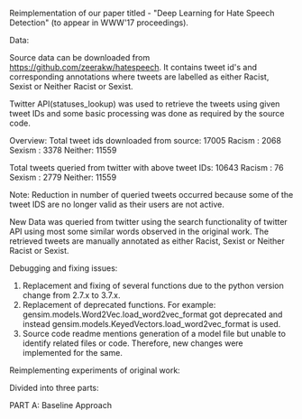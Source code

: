 Reimplementation of our paper titled - "Deep Learning for Hate Speech Detection" (to appear in WWW'17 proceedings).

Data:

Source data can be downloaded from https://github.com/zeerakw/hatespeech. 
It contains tweet id's and corresponding annotations where tweets are labelled as either Racist, Sexist or Neither Racist or Sexist.

Twitter API(statuses_lookup) was used to retrieve the tweets using given tweet IDs and some basic processing was done as required by the source code.

Overview:
Total tweet ids downloaded from source: 17005
Racism : 2068
Sexism : 3378
Neither: 11559

Total tweets queried from twitter with above tweet IDs: 10643
Racism : 76
Sexism : 2779
Neither: 11559

Note: Reduction in number of queried tweets occurred because some of the tweet IDS are no longer valid as their users are not active.

New Data was queried from twitter using the search functionality of twitter API using most some similar words observed in the original work. The retrieved tweets are manually annotated as either Racist, Sexist or Neither Racist or Sexist.


Debugging and fixing issues:
1.	Replacement and fixing of several functions due to the python version change from 2.7.x to 3.7.x.
2.	Replacement of deprecated functions.
For example: gensim.models.Word2Vec.load_word2vec_format got deprecated and instead gensim.models.KeyedVectors.load_word2vec_format is used.
3.	Source code readme mentions generation of a model file but unable to identify related files or code. Therefore, new changes were implemented for the same.

Reimplementing experiments of original work:

Divided into three parts:

PART A: Baseline Approach
